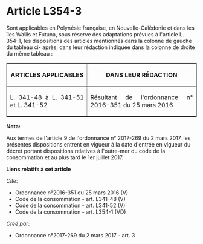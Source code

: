 # Article L354-3

Sont applicables en Polynésie française, en Nouvelle-Calédonie et dans les îles Wallis et Futuna, sous réserve des
adaptations prévues à l'article L. 354-1, les dispositions des articles mentionnés dans la colonne de gauche du tableau ci-
après, dans leur rédaction indiquée dans la colonne de droite du même tableau : 

<table border="1">
      <tbody>
        <tr>
          <th>

ARTICLES APPLICABLES 

</th>
          <th>

DANS LEUR RÉDACTION 

</th>
        </tr>
        <tr>
          <td align="justify">

L. 341-48 à L. 341-51 et L. 341-52

</td>
          <td align="justify">

Résultant de l'ordonnance n° 2016-351 du 25 mars 2016

</td>
        </tr>
      </tbody>
    </table>

**Nota:**

Aux termes de l'article 9 de l'ordonnance n° 2017-269 du 2 mars 2017,   les présentes dispositions entrent en vigueur à la
date d'entrée en   vigueur du décret portant dispositions relatives à l'outre-mer du code   de la consommation et au plus
tard le 1er juillet 2017.

**Liens relatifs à cet article**

_Cite_:

  - Ordonnance n°2016-351 du 25 mars 2016 (V)
  - Code de la consommation - art. L341-48 (V)
  - Code de la consommation - art. L341-52 (V)
  - Code de la consommation - art. L354-1 (VD)

_Créé par_:

  - Ordonnance n°2017-269 du 2 mars 2017 - art. 3
